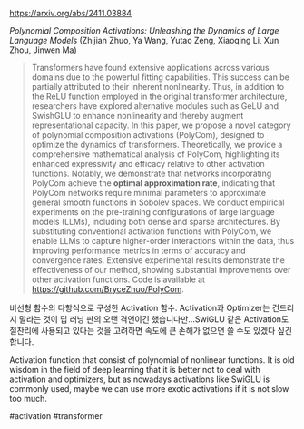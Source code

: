 https://arxiv.org/abs/2411.03884

*Polynomial Composition Activations: Unleashing the Dynamics of Large Language Models* (Zhijian Zhuo, Ya Wang, Yutao Zeng, Xiaoqing Li, Xun Zhou, Jinwen Ma)

> Transformers have found extensive applications across various domains due to the powerful fitting capabilities. This success can be partially attributed to their inherent nonlinearity. Thus, in addition to the ReLU function employed in the original transformer architecture, researchers have explored alternative modules such as GeLU and SwishGLU to enhance nonlinearity and thereby augment representational capacity. In this paper, we propose a novel category of polynomial composition activations (PolyCom), designed to optimize the dynamics of transformers. Theoretically, we provide a comprehensive mathematical analysis of PolyCom, highlighting its enhanced expressivity and efficacy relative to other activation functions. Notably, we demonstrate that networks incorporating PolyCom achieve the $\textbf{optimal approximation rate}$, indicating that PolyCom networks require minimal parameters to approximate general smooth functions in Sobolev spaces. We conduct empirical experiments on the pre-training configurations of large language models (LLMs), including both dense and sparse architectures. By substituting conventional activation functions with PolyCom, we enable LLMs to capture higher-order interactions within the data, thus improving performance metrics in terms of accuracy and convergence rates. Extensive experimental results demonstrate the effectiveness of our method, showing substantial improvements over other activation functions. Code is available at https://github.com/BryceZhuo/PolyCom.

비선형 함수의 다항식으로 구성한 Activation 함수. Activation과 Optimizer는 건드리지 말라는 것이 딥 러닝 판의 오랜 격언이긴 했습니다만...SwiGLU 같은 Activation도 절찬리에 사용되고 있다는 것을 고려하면 속도에 큰 손해가 없으면 쓸 수도 있겠다 싶긴 합니다.

<english>
Activation function that consist of polynomial of nonlinear functions. It is old wisdom in the field of deep learning that it is better not to deal with activation and optimizers, but as nowadays activations like SwiGLU is commonly used, maybe we can use more exotic activations if it is not slow too much.
</english>

#activation #transformer 